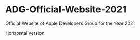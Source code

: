 # ADG-Official-Website-2021

Official Website of Apple Developers Group for the Year 2021

Horizontal Version

